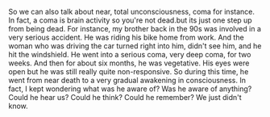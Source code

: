So we can also talk about near, total unconsciousness, coma for instance. In
fact, a coma is brain activity so you're not dead.but its just one step up from
being dead. For instance, my brother back in the 90s was involved in a very
serious accident. He was riding his bike home from work. And the woman who was
driving the car turned right into him, didn't see him, and he hit the
windshield. He went into a serious coma, very deep coma, for two weeks. And
then for about six months, he was vegetative. His eyes were open but he was
still really quite non-responsive. So during this time, he went from near death
to a very gradual awakening in consciousness. In fact, I kept wondering what
was he aware of? Was he aware of anything? Could he hear us? Could he think?
Could he remember? We just didn't know.
